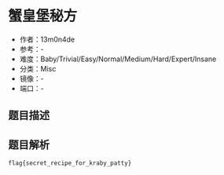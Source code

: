# 蟹皇堡秘方

- 作者：13m0n4de
- 参考：-
- 难度：Baby/Trivial/Easy/Normal/Medium/Hard/Expert/Insane
- 分类：Misc
- 镜像：-
- 端口：-

## 题目描述

<description>

## 题目解析

```
flag{secret_recipe_for_kraby_patty}
```
